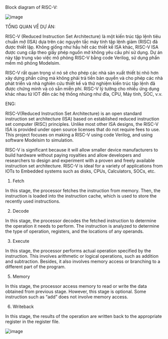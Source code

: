 Block diagram of RISC-V:

![image](https://github.com/AnhDuy0106/RISC-V/assets/126902854/98ba0c6f-751c-4f60-921b-63b1178f4493)
                              
TỔNG QUAN VỀ DỰ ÁN:

RISC-V (Reduced Instruction Set Architecture) là một kiến trúc tập lệnh tiêu chuẩn mở (ISA) dựa trên các nguyên tắc máy tính tập lệnh giảm (RISC) đã được thiết lập. Không giống như hầu hết các thiết kế ISA khác, RISC-V ISA được cung cấp theo giấy phép nguồn mở không yêu cầu phí sử dụng. Dự án này tập trung vào việc mô phỏng RISC-V bằng code Verilog, sử dụng phần mềm mô phỏng Modelsim.

RISC-V rất quan trọng vì nó sẽ cho phép các nhà sản xuất thiết bị nhỏ hơn xây dựng phần cứng mà không phải trả tiền bản quyền và cho phép các nhà phát triển và nhà nghiên cứu thiết kế và thử nghiệm kiến trúc tập lệnh đã được chứng minh và có sẵn miễn phí. RISC-V lý tưởng cho nhiều ứng dụng khác nhau từ IOT đến các hệ thống nhúng như đĩa, CPU, Máy tính, SOC, v.v.

ENG:

RISC-V(Reduced Instruction Set Architecture) is an open standard instruction set architecture (ISA) based on established reduced instruction set computer (RISC) principles. Unlike most other ISA designs, the RISC-V ISA is provided under open source licenses that do not require fees to use. This project focuses on making a RISC-V using code Verilog, and using software Modelsim to simulation.

RISC-V is significant because it will allow smaller device manufacturers to build hardware without paying royalties and allow developers and researchers to design and experiment with a proven and freely available instruction set architecture. RISC-V is ideal for a variety of applications from IOTs to Embedded systems such as disks, CPUs, Calculators, SOCs, etc.


1. Fetch
   
In this stage, the processor fetches the instruction from memory. Then, the
instruction is loaded into the instruction cache, which is used to store the
recently used instructions.

2. Decode

In this stage, the processor decodes the fetched instruction to determine the
operation it needs to perform. The instruction is analyzed to determine the
type of operation, registers, and the locations of any operands.

3. Execute

In this stage, the processor performs actual operation specified by the
instruction. This involves arithmetic or logical operations, such as addition
and subtraction. Besides, it also involves memory access or branching to a
different part of the program.

5. Memory
   
In this stage, the processor access memory to read or write the data obtained
from previous stage. However, this stage is optional. Some instruction such
as “add” does not involve memory access.

6. Writeback
   
In this stage, the results of the operation are written back to the appropriate
register in the register file. 

![image](https://github.com/AnhDuy0106/RISC-V/assets/126902854/e32975e6-51d5-4d0d-bb05-03b4470eac76)


